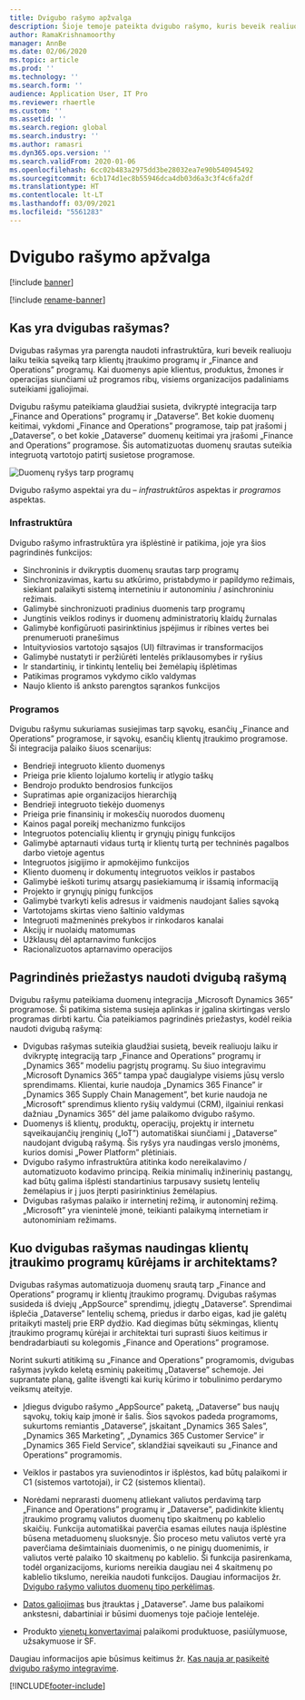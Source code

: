 ```yaml
---
title: Dvigubo rašymo apžvalga
description: Šioje temoje pateikta dvigubo rašymo, kuris beveik realiuoju laiku teikia sąveiką tarp klientų įtraukimo programų ir „Finance and Operations” programų, apžvalga.
author: RamaKrishnamoorthy
manager: AnnBe
ms.date: 02/06/2020
ms.topic: article
ms.prod: ''
ms.technology: ''
ms.search.form: ''
audience: Application User, IT Pro
ms.reviewer: rhaertle
ms.custom: ''
ms.assetid: ''
ms.search.region: global
ms.search.industry: ''
ms.author: ramasri
ms.dyn365.ops.version: ''
ms.search.validFrom: 2020-01-06
ms.openlocfilehash: 6cc02b483a2975dd3be28032ea7e90b540945492
ms.sourcegitcommit: 6cb174d1ec8b55946dca4db03d6a3c3f4c6fa2df
ms.translationtype: HT
ms.contentlocale: lt-LT
ms.lasthandoff: 03/09/2021
ms.locfileid: "5561283"
---
```

# <a name="dual-write-overview"></a>Dvigubo rašymo apžvalga

[!include [banner](../../includes/banner.md)]

[!include [rename-banner](~/includes/cc-data-platform-banner.md)]



## <a name="what-is-dual-write"></a>Kas yra dvigubas rašymas?

Dvigubas rašymas yra parengta naudoti infrastruktūra, kuri beveik realiuoju laiku teikia sąveiką tarp klientų įtraukimo programų ir „Finance and Operations” programų. Kai duomenys apie klientus, produktus, žmones ir operacijas siunčiami už programos ribų, visiems organizacijos padaliniams suteikiami įgaliojimai.

Dvigubu rašymu pateikiama glaudžiai susieta, dvikryptė integracija tarp „Finance and Operations” programų ir „Dataverse”. Bet kokie duomenų keitimai, vykdomi „Finance and Operations” programose, taip pat įrašomi į „Dataverse”, o bet kokie „Dataverse” duomenų keitimai yra įrašomi „Finance and Operations” programose. Šis automatizuotas duomenų srautas suteikia integruotą vartotojo patirtį susietose programose.

![Duomenų ryšys tarp programų](media/dual-write-overview.jpg)

Dvigubo rašymo aspektai yra du – *infrastruktūros* aspektas ir *programos* aspektas.

### <a name="infrastructure"></a>Infrastruktūra

Dvigubo rašymo infrastruktūra yra išplėstinė ir patikima, joje yra šios pagrindinės funkcijos:

+ Sinchroninis ir dvikryptis duomenų srautas tarp programų
+ Sinchronizavimas, kartu su atkūrimo, pristabdymo ir papildymo režimais, siekiant palaikyti sistemą internetiniu ir autonominiu / asinchroniniu režimais.
+ Galimybė sinchronizuoti pradinius duomenis tarp programų
+ Jungtinis veiklos rodinys ir duomenų administratorių klaidų žurnalas
+ Galimybė konfigūruoti pasirinktinius įspėjimus ir ribines vertes bei prenumeruoti pranešimus
+ Intuityviosios vartotojo sąsajos (UI) filtravimas ir transformacijos
+ Galimybė nustatyti ir peržiūrėti lentelės priklausomybes ir ryšius
+ Ir standartinių, ir tinkintų lentelių bei žemėlapių išplėtimas
+ Patikimas programos vykdymo ciklo valdymas
+ Naujo kliento iš anksto parengtos sąrankos funkcijos

### <a name="application"></a>Programos

Dvigubu rašymu sukuriamas susiejimas tarp sąvokų, esančių „Finance and Operations” programose, ir sąvokų, esančių klientų įtraukimo programose. Ši integracija palaiko šiuos scenarijus:

+ Bendrieji integruoto kliento duomenys
+ Prieiga prie kliento lojalumo kortelių ir atlygio taškų
+ Bendrojo produkto bendrosios funkcijos
+ Supratimas apie organizacijos hierarchiją
+ Bendrieji integruoto tiekėjo duomenys
+ Prieiga prie finansinių ir mokesčių nuorodos duomenų
+ Kainos pagal poreikį mechanizmo funkcijos
+ Integruotos potencialių klientų ir grynųjų pinigų funkcijos
+ Galimybė aptarnauti vidaus turtą ir klientų turtą per techninės pagalbos darbo vietoje agentus
+ Integruotos įsigijimo ir apmokėjimo funkcijos
+ Kliento duomenų ir dokumentų integruotos veiklos ir pastabos
+ Galimybė ieškoti turimų atsargų pasiekiamumą ir išsamią informaciją
+ Projekto ir grynųjų pinigų funkcijos
+ Galimybė tvarkyti kelis adresus ir vaidmenis naudojant šalies sąvoką
+ Vartotojams skirtas vieno šaltinio valdymas
+ Integruoti mažmeninės prekybos ir rinkodaros kanalai
+ Akcijų ir nuolaidų matomumas
+ Užklausų dėl aptarnavimo funkcijos
+ Racionalizuotos aptarnavimo operacijos

## <a name="top-reasons-to-use-dual-write"></a>Pagrindinės priežastys naudoti dvigubą rašymą

Dvigubu rašymu pateikiama duomenų integracija „Microsoft Dynamics 365” programose. Ši patikima sistema susieja aplinkas ir įgalina skirtingas verslo programas dirbti kartu. Čia pateikiamos pagrindinės priežastys, kodėl reikia naudoti dvigubą rašymą:

+ Dvigubas rašymas suteikia glaudžiai susietą, beveik realiuoju laiku ir dvikryptę integraciją tarp „Finance and Operations” programų ir „Dynamics 365” modeliu pagrįstų programų. Su šiuo integravimu „Microsoft Dynamics 365“ tampa ypač daugialype visiems jūsų verslo sprendimams. Klientai, kurie naudoja „Dynamics 365 Finance” ir „Dynamics 365 Supply Chain Management”, bet kurie naudoja ne „Microsoft” sprendimus kliento ryšių valdymui (CRM), ilgainiui renkasi dažniau „Dynamics 365” dėl jame palaikomo dvigubo rašymo.
+ Duomenys iš klientų, produktų, operacijų, projektų ir internetu sąveikaujančių įrenginių („IoT”) automatiškai siunčiami į „Dataverse” naudojant dvigubą rašymą. Šis ryšys yra naudingas verslo įmonėms, kurios domisi „Power Platform” plėtiniais.
+ Dvigubo rašymo infrastruktūra atitinka kodo nereikalavimo / automatizuoto kodavimo principą. Reikia minimalių inžinerinių pastangų, kad būtų galima išplėsti standartinius tarpusavy susietų lentelių žemėlapius ir į juos įterpti pasirinktinius žemėlapius.
+ Dvigubas rašymas palaiko ir internetinį režimą, ir autonominį režimą. „Microsoft” yra vienintelė įmonė, teikianti palaikymą internetiam ir autonominiam režimams.

## <a name="what-does-dual-write-mean-for-developers-and-architects-of-customer-engagement-apps"></a><a id="developer-architect"></a>Kuo dvigubas rašymas naudingas klientų įtraukimo programų kūrėjams ir architektams?

Dvigubas rašymas automatizuoja duomenų srautą tarp „Finance and Operations” programų ir klientų įtraukimo programų. Dvigubas rašymas susideda iš dviejų „AppSource” sprendimų, įdiegtų „Dataverse”. Sprendimai išplečia „Dataverse” lentelių schemą, priedus ir darbo eigas, kad jie galėtų pritaikyti mastelį prie ERP dydžio. Kad diegimas būtų sėkmingas, klientų įtraukimo programų kūrėjai ir architektai turi suprasti šiuos keitimus ir bendradarbiauti su kolegomis „Finance and Operations” programose.

Norint sukurti atitikimą su „Finance and Operations” programomis, dvigubas rašymas įvykdo keletą esminių pakeitimų „Dataverse” schemoje. Jei suprantate planą, galite išvengti kai kurių kūrimo ir tobulinimo perdarymo veiksmų ateityje.

+ Įdiegus dvigubo rašymo „AppSource” paketą, „Dataverse” bus naujų sąvokų, tokių kaip įmonė ir šalis. Šios sąvokos padeda programoms, sukurtoms remiantis „Dataverse”, įskaitant „Dynamics 365 Sales”, „Dynamics 365 Marketing”, „Dynamics 365 Customer Service” ir „Dynamics 365 Field Service”, sklandžiai sąveikauti su „Finance and Operations” programomis.

+ Veiklos ir pastabos yra suvienodintos ir išplėstos, kad būtų palaikomi ir C1 (sistemos vartotojai), ir C2 (sistemos klientai).

+ Norėdami neprarasti duomenų atliekant valiutos perdavimą tarp „Finance and Operations” programų ir „Dataverse”, padidinkite klientų įtraukimo programų valiutos duomenų tipo skaitmenų po kablelio skaičių. Funkcija automatiškai paverčia esamas eilutes nauja išplėstine būsena metaduomenų sluoksnyje. Šio proceso metu valiutos vertė yra paverčiama dešimtainiais duomenimis, o ne pinigų duomenimis, ir valiutos vertė palaiko 10 skaitmenų po kablelio. Ši funkcija pasirenkama, todėl organizacijoms, kurioms nereikia daugiau nei 4 skaitmenų po kablelio tikslumo, nereikia naudoti funkcijos. Daugiau informacijos žr. [Dvigubo rašymo valiutos duomenų tipo perkėlimas](currrency-decimal-places.md).

+ [Datos galiojimas](../../dev-tools/date-effectivity.md) bus įtrauktas į „Dataverse”. Jame bus palaikomi ankstesni, dabartiniai ir būsimi duomenys toje pačioje lentelėje.

+ Produkto [vienetų konvertavimai](../../../../supply-chain/pim/tasks/manage-unit-measure.md) palaikomi produktuose, pasiūlymuose, užsakymuose ir SF.

Daugiau informacijos apie būsimus keitimus žr. [Kas nauja ar pasikeitė dvigubo rašymo integravime](whats-new-dual-write.md).



[!INCLUDE[footer-include](../../../../includes/footer-banner.md)]